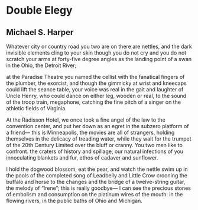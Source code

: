 # Double Elegy
## Michael S. Harper
Whatever city or country road
you two are on
there are nettles,
and the dark invisible
elements cling to your skin
though you do not cry
and you do not scratch
your arms at forty-five degree angles
as the landing point of a swan
in the Ohio, the Detroit River;

at the Paradise Theatre
you named the cellist
with the fanatical fingers
of the plumber, the exorcist,
and though the gimmicky at wrist
and kneecaps could lift the seance
table, your voice was real
in the gait and laughter of Uncle
Henry, who could dance on either
leg, wooden or real, to the sound
of the troop train, megaphone,
catching the fine pitch of a singer
on the athletic fields of Virginia.

At the Radisson Hotel,
we once took a fine angel
of the law to the convention center,
and put her down as an egret
in the subzero platform of a friend—
this is Minneapolis, the movies
are all of strangers, holding themselves
in the delicacy of treading water,
while they wait for the trumpet
of the 20th Century Limited
over the bluff or cranny.
You two men like to confront.
the craters of history and spillage,
our natural infections of you
innoculating blankets and fur,
ethos of cadaver and sunflower.

I hold the dogwood blossom,
eat the pear, and watch the nettle
swim up in the pools
of the completed song
of Leadbelly and Little Crow
crooning the buffalo and horse
to the changes and the bridge
of a twelve-string guitar,
the melody of “Irene”;
this is really goodbye—
I can see the precious stones
of embolism and consumption
on the platinum wires of the mouth:
in the flowing rivers, in the public baths
of Ohio and Michigan.